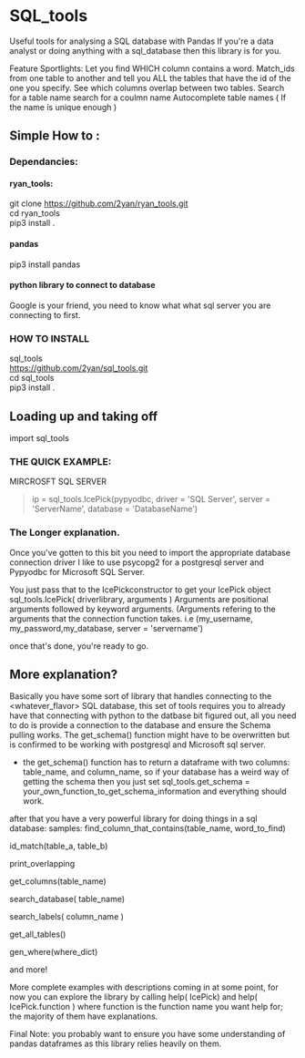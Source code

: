 # SQL_tools



Useful tools for analysing a SQL database with Pandas
If you're a data analyst or doing anything with a sql_database then this library is for you. 

Feature Sportlights:
Let you find WHICH column contains a word.
Match_ids from one table to another and tell you ALL the tables that have the id of the one you specify. 
See which columns overlap between two tables. 
Search for a table name
search for a coulmn name
Autocomplete table names ( If the name is unique enough )



## Simple How to :
### Dependancies:

#### ryan_tools:

git clone https://github.com/2yan/ryan_tools.git  
cd ryan_tools  
pip3 install .  


#### pandas  
pip3 install pandas

#### python library to connect to database  
Google is your friend, you need to know what what sql server you are connecting to first. 

### HOW TO INSTALL  
sql_tools  
https://github.com/2yan/sql_tools.git  
cd sql_tools  
pip3 install .  


## Loading up and taking off 
import sql_tools

### THE QUICK EXAMPLE: 
MIRCROSFT SQL SERVER

> ip = sql_tools.IcePick(pypyodbc, driver = 'SQL Server', server = 'ServerName', database = 'DatabaseName')

### The Longer explanation.


Once you've gotten to this bit you need to import the appropriate database connection driver
I like to use psycopg2 for a postgresql server 
and Pypyodbc for Microsoft SQL Server.

 
You just pass that to the IcePickconstructor to get your IcePick object
sql_tools.IcePick( driverlibrary, arguments )
Arguments are positional arguments followed by keyword arguments. 
(Arguments refering to the arguments that the connection function takes. i.e (my_username, my_password,my_database, server = 'servername') 

once that's done, you're ready to go. 


## More explanation?
Basically you have some sort of library that handles connecting to the <whatever_flavor> SQL database, this set of tools requires you to already have that connecting with python to the datbase bit figured out, all you need to do is provide a connection to the database and ensure the Schema pulling works. The get_schema() function might have to be overwritten but is confirmed to be working with
postgresql and Microsoft sql server.

- the get_schema() function has to return a dataframe with two columns: table_name, and column_name, so if your database has a 
weird way of getting the schema then you just set sql_tools.get_schema = your_own_function_to_get_schema_information 
and everything should work. 



after that you have a very powerful library for doing things in a sql database:
samples: 
find_column_that_contains(table_name, word_to_find)

id_match(table_a, table_b)

print_overlapping

get_columns(table_name)

search_database( table_name)

search_labels( column_name )

get_all_tables()

gen_where(where_dict)



and more!

More complete examples with descriptions coming in at some point, for now you can explore the library by calling help( IcePick)
and help( IcePick.function ) where function is the function name you want help for; the majority of them have explanations. 

Final Note:
you probably want to ensure you have some understanding of pandas dataframes as this library relies heavily on them. 








